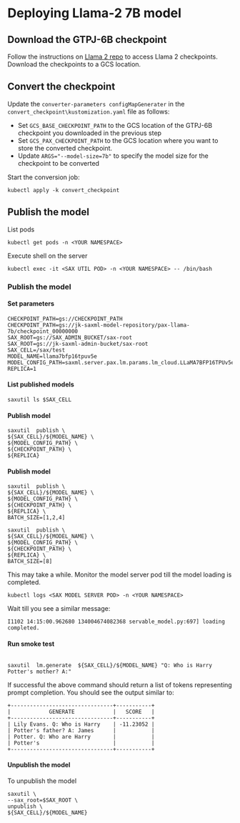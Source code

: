 # Deploying  Llama-2 7B model

## Download the GTPJ-6B checkpoint

Follow the instructions on [Llama 2 repo](https://github.com/facebookresearch/llama/blob/main/README.md) to access Llama 2 checkpoints. Download the checkpoints to a GCS location.


## Convert the checkpoint

Update the  `converter-parameters configMapGenerater` in  the `convert_checkpoint\kustomization.yaml` file as follows:
- Set `GCS_BASE_CHECKPOINT_PATH` to the GCS location of the GTPJ-6B checkpoint you downloaded in the previous step
- Set `GCS_PAX_CHECKPOINT_PATH` to the GCS location where you want to store the converted checkpoint. 
- Update `ARGS="--model-size=7b"` to specify the model size for the checkpoint to be converted

Start the conversion job:

```
kubectl apply -k convert_checkpoint
```

## Publish the model


List pods

```
kubectl get pods -n <YOUR NAMESPACE>
```

Execute shell on the server

```
kubectl exec -it <SAX UTIL POD> -n <YOUR NAMESPACE> -- /bin/bash
```

### Publish the model

#### Set parameters

```
CHECKPOINT_PATH=gs://CHECKPOINT_PATH
CHECKPOINT_PATH=gs://jk-saxml-model-repository/pax-llama-7b/checkpoint_00000000
SAX_ROOT=gs://SAX_ADMIN_BUCKET/sax-root
SAX_ROOT=gs://jk-saxml-admin-bucket/sax-root
SAX_CELL=/sax/test
MODEL_NAME=llama7bfp16tpuv5e
MODEL_CONFIG_PATH=saxml.server.pax.lm.params.lm_cloud.LLaMA7BFP16TPUv5e
REPLICA=1
```

#### List published models

```
saxutil ls $SAX_CELL

```

#### Publish model

```
saxutil  publish \
${SAX_CELL}/${MODEL_NAME} \
${MODEL_CONFIG_PATH} \
${CHECKPOINT_PATH} \
${REPLICA}
```

#### Publish model

```
saxutil  publish \
${SAX_CELL}/${MODEL_NAME} \
${MODEL_CONFIG_PATH} \
${CHECKPOINT_PATH} \
${REPLICA} \
BATCH_SIZE=[1,2,4]
```

```
saxutil  publish \
${SAX_CELL}/${MODEL_NAME} \
${MODEL_CONFIG_PATH} \
${CHECKPOINT_PATH} \
${REPLICA} \
BATCH_SIZE=[8]
```



This may take a while. Monitor the model server pod till the model loading is completed. 

```
kubectl logs <SAX MODEL SERVER POD> -n <YOUR NAMESPACE>
```

Wait till you see a similar message:

```
I1102 14:15:00.962680 134004674082368 servable_model.py:697] loading completed.
```

#### Run smoke test

```

saxutil  lm.generate  ${SAX_CELL}/${MODEL_NAME} "Q: Who is Harry Potter's mother? A:" 
```

If successful the above command should return a list of tokens representing prompt completion. You should see the output similar to:

```
+--------------------------------+-----------+
|            GENERATE            |   SCORE   |
+--------------------------------+-----------+
| Lily Evans. Q: Who is Harry    | -11.23052 |
| Potter's father? A: James      |           |
| Potter. Q: Who are Harry       |           |
| Potter's                       |           |
+--------------------------------+-----------+
```

#### Unpublish the model


To unpublish the model

```
saxutil \
--sax_root=$SAX_ROOT \
unpublish \
${SAX_CELL}/${MODEL_NAME} 
```